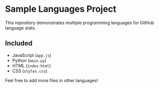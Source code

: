 # Sample Languages Project

This repository demonstrates multiple programming languages for GitHub language stats.

## Included
- JavaScript (`app.js`)
- Python (`main.py`)
- HTML (`index.html`)
- CSS (`styles.css`)

Feel free to add more files in other languages!
